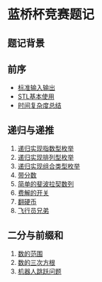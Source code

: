 <!--
 * @Description: 
 * @Author: fengxb
 * @Date: 2022-02-16 11:03:24
 * @LastEditor: fengxb
 * @LastEditTime: 2022-02-20 13:05:29
-->
# 蓝桥杯竞赛题记

## 题记背景

## 前序

- [标准输入输出](Notes/标准输入输出.md)
- [STL基本使用](Notes/STL基本使用.md)
- [时间复杂度总结](Notes/时间复杂度总结.md)

## 递归与递推

1. [递归实现指数型枚举](Notes/_92_递归实现指数型枚举.md)
2. [递归实现排列型枚举](Notes/_94_递归实现排列型枚举.md)
3. [递归实现组合类型枚举](Notes/_93_递归实现组合型枚举.md)
4. [带分数](Notes/_1209_带分数（递归嵌套）.md)
5. [简单的斐波拉契数列](Notes/_717_斐波拉契数列.md)
6. [费解的开关](Notes/_95_费解的开关.md)
7. [翻硬币](Notes/_1208_翻硬币.md)
8. [飞行员兄弟](Notes/_116_飞行员兄弟.md)

## 二分与前缀和

1. [数的范围](Notes/_789_数的范围.md)
2. [数的三次方根](Notes/_790_数的三次方根.md)
3. [机器人跳跃问题](Notes/_730_机器人跳跃问题.md)